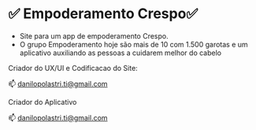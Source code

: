 # ✅ Empoderamento Crespo✅ 

- Site para um app de empoderamento Crespo.
- O grupo Empoderamento hoje são mais de 10 com 1.500 garotas e um aplicativo auxiliando as pessoas a cuidarem melhor do cabelo



Criador do UX/UI e Codificacao do Site:

📫 danilopolastri.ti@gmail.com 

Criador do Aplicativo 

📫 danilopolastri.ti@gmail.com 
